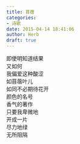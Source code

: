 ```yaml
---  
title: 苜蓿  
categories:  
- 诗歌  
date: 2015-04-14 18:41:06  
author: Herb  
draft: true
---  
```

即使明知道结果  
又如何  
我偏爱这种酸涩  
如苜蓿叶儿  
如同不必期待花开  
颜色的名号  
香气的著作  
只要我卑微地  
开成一片  
尽力地绿  
无所阻隔